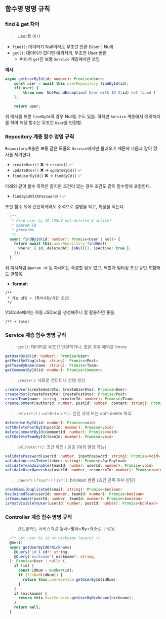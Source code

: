 ## 함수명 명명 규칙

### find & get 차이

> User로 예시

-   `find()`: 데이터가 Null이라도 무조건 반환 (User | Null)
-   `get()`: 데이터가 없다면 예외처리, 무조건 User 반환
    -   따라서 `get`은 보통 `Service` 계층에서만 쓰임

**예시**

```ts
async getUserById(id: number): Promise<User>:
    const user = await this.userRepository.findById(id);
    if(!user) {
        throw new  NotFoundException(`User with ID ${id} not found`)
    };

    return user;
```

위 예시를 보면 `findById`의 경우 Null일 수도 있음. 하지만 `Service` 계층에서 예외처리를 하여 해당 함수는 무조건 `User`를 반환함.

### Repository 계층 함수 명명 규칙

`Repository`계층은 보통 같은 모듈의 `Service`에서만 불러오기 때문에 다음과 같이 명사를 제거한다.

-   `createUser()` ❌ → `create()` ✅
-   `updateUser()` ❌ → `updateById()` ✅
-   `findUserById()` ❌ → `findById()` ✅

아래와 같이 함수 목적은 같지만 조건이 있는 경우 조건도 같이 함수명에 포함한다.

-   `findByIdWithPassword()` ✅

또한 함수 위에 간단하게라도 주석으로 설명을 적고, 특징을 적는다.

```ts
  /**
   * Find user by ID (ONLY not-deleted & active)
   * @param id
   * @returns
   */
  async findById(id: number): Promise<User | null> {
    return await this.userRepository.findOne({
      where: { id, deletedAt: IsNull(), isActive: true },
    });
  }
```

위 예시처럼 `@param id` 등 자세히는 작성할 필요 없고, 역할과 필터링 조건 등만 포함해도 괜찮음.

-   **format**:

```
/**
 * 기능 설명 + (특이사항/제한 조건)
 */
```

VSCode에서는 자동 JSDoc을 생성해주니 잘 활용하면 좋음.

```
/** + Enter
```

### Service 계층 함수 명명 규칙

> `get()`: 데이터를 무조건 반환하거나, 없을 경우 예외를 throw

```ts
getUserById(id: number): Promise<User>
getPostBySlug(slug: string): Promise<Post>
getTeamByName(name: string): Promise<Team>
getCommentById(id: number): Promise<Comment>
```

> `create()`: 새로운 엔티티나 상태 생성

```ts
createUser(createUserDto: CreateUserDto): Promise<User>
createPost(createPostDto: CreatePostDto): Promise<Post>
createTeam(name: string, creatorId: number): Promise<Team>
createComment(authorId: number, postId: number, content: string): Promise<Comment>
```

> `delete*()` / `softDelete*()`: 완전 삭제 또는 soft-delete 처리

```ts
deleteUserById(id: number): Promise<void>
softDeletePostById(postId: number): Promise<void>
deleteCommentById(commentId: number): Promise<void>
softDeleteTeamById(teamId: number): Promise<void>
```

> `validate\*()`: 조건 확인 / 검증 (예외 발생 가능)

```ts
validatePassword(userId: number, inputPassword: string): Promise<void>
validateAccessToken(token: string): Promise<JwtPayload>
validateTeamJoinable(teamId: number, userId: number): Promise<void>
validateUserOwnership(userId: number, resourceId: number): Promise<void>
```

> `check*()` / `has*()` / `is*()`: boolean 반환 (조건 만족 여부 판단)

```ts
checkEmailDuplicated(email: string): Promise<boolean>
hasJoinedTeam(userId: number, teamId: number): Promise<boolean>
isTeamLeader(userId: number, teamId: number): Promise<boolean>
isPostVisibleToUser(userId: number, postId: number): Promise<boolean>
```

### Controller 계층 함수 명명 규칙

> 컨트롤러도 서비스처럼 **동사+명사+By+요소**로 구성됨

```ts
  /** Get user by id or nickname (query) */
  @Get()
  async getUserByIdOrNickname(
    @Query('id') id?: string,
    @Query('nickname') nickname?: string,
  ): Promise<User | null> {
    if (id) {
      const idNum = Number(id);
      if (!isNaN(idNum)) {
        return this.userService.getUserById(idNum);
      }
    }
    if (nickname) {
      return this.userService.getUserByNickname(nickname);
    }
    return null;
  }
```
